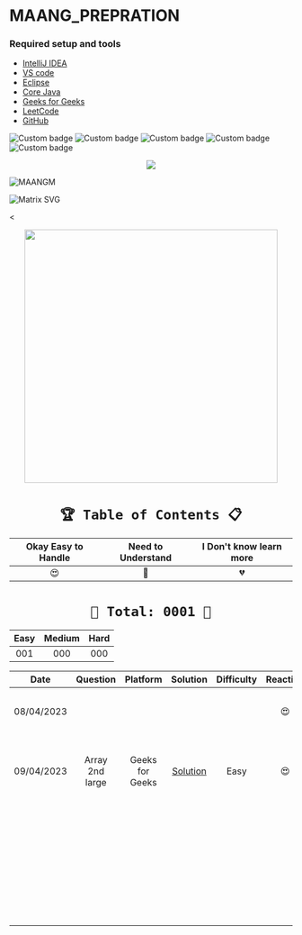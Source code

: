 # MAANG_PREPRATION




### Required setup and tools

- [IntelliJ IDEA ](https://www.jetbrains.com/idea/)
- [VS code](https://code.visualstudio.com/)
- [Eclipse](https://www.eclipse.org/)
- [Core Java](https://docs.oracle.com/en/java/)
- [Geeks for Geeks](https://practice.geeksforgeeks.org/home)
- [LeetCode](https://leetcode.com/)
- [GitHub](https://github.com/)





![Custom badge](https://img.shields.io/badge/Repo-Started-brightgreen)   ![Custom badge](https://img.shields.io/badge/MAANG-Prepration-ff69b4)
![Custom badge](https://img.shields.io/badge/ARRAYS-Started-green)      ![Custom badge](https://img.shields.io/badge/LinkedList-NotYet-yellow)
![Custom badge](https://img.shields.io/badge/YOGESH-OnDuty-ff69b4)





<p align="center">
    <a href="https://github.com/yogeshjoga/MAANG_PREPRATION#readme" target="_blank"> <img src="https://readme-typing-svg.herokuapp.com?font=Tourney&center=true&vCenter=true&color=2CFF00&size=65&pause=750&width=1280&height=80&lines=The+Complete+MAANG+Preparation"/> </a>
</p>




![MAANGM](https://user-images.githubusercontent.com/36118169/230730170-3574e442-8073-45bf-a91a-4ed2f299b859.gif)

![Matrix SVG](https://raw.githubusercontent.com/rodrigograca31/rodrigograca31/master/matrix.svg)

<

<p align="center">
    <img src="https://readme-jokes.vercel.app/api" width="450px" />
</p>

 <div align="center">


# `🏆 Table of Contents 📋`

| Okay Easy to Handle  |  Need to Understand   | I Don't know learn more  |
|:--------------------:|:---------------------:|:------------------------:|
|          😍          |          🥵           |            💔            |


# ` 💝 Total: 0001 💝 `

| Easy | Medium | Hard |
|:----:|:------:|:----:|
| 001  |  000   | 000  |


|    Date    |    Question     |    Platform     |                                         Solution                                          | Difficulty |  Reaction   |                           Description                           |
|:----------:|:---------------:|:---------------:|:-----------------------------------------------------------------------------------------:|:----------:|:-----------:|:---------------------------------------------------------------:|
| 08/04/2023 |                 |                 |                                                                                           |            |     😍      |               Ntg solved today just setup the env               |
| 09/04/2023 | Array 2nd large | Geeks for Geeks | [Solution](https://github.com/yogeshjoga/MAANG_PREPRATION/blob/main/Arrays/src/Main.java) |    Easy    |     😍      | with out sort the array need to solve this problem little hard! |           
|            |                 |                 |                                                                                           |            |             |                                                                 |   
|            |                 |                 |                                                                                           |            |             |                                                                 |   
|            |                 |                 |                                                                                           |            |             |                                                                 |   
|            |                 |                 |                                                                                           |            |             |                                                                 |   
|            |                 |                 |                                                                                           |            |             |                                                                 |   
|            |                 |                 |                                                                                           |            |             |                                                                 |   
|            |                 |                 |                                                                                           |            |             |                                                                 |   
|            |                 |                 |                                                                                           |            |             |                                                                 |   
|            |                 |                 |                                                                                           |            |             |                                                                 |   
|            |                 |                 |                                                                                           |            |             |                                                                 |   
|            |                 |                 |                                                                                           |            |             |                                                                 |   
|            |                 |                 |                                                                                           |            |             |                                                                 |   
|            |                 |                 |                                                                                           |            |             |                                                                 |   
|            |                 |                 |                                                                                           |            |             |                                                                 |   
|            |                 |                 |                                                                                           |            |             |                                                                 |   
|            |                 |                 |                                                                                           |            |             |                                                                 |   
|            |                 |                 |                                                                                           |            |             |                                                                 |   
|            |                 |                 |                                                                                           |            |             |                                                                 |   
|            |                 |                 |                                                                                           |            |             |                                                                 |   
|            |                 |                 |                                                                                           |            |             |                                                                 |   
|            |                 |                 |                                                                                           |            |             |                                                                 |   
|            |                 |                 |                                                                                           |            |             |                                                                 |   
|            |                 |                 |                                                                                           |            |             |                                                                 |   
|            |                 |                 |                                                                                           |            |             |                                                                 |   
|            |                 |                 |                                                                                           |            |             |                                                                 |   
|            |                 |                 |                                                                                           |            |             |                                                                 |   
|            |                 |                 |                                                                                           |            |             |                                                                 |   
|            |                 |                 |                                                                                           |            |             |                                                                 |   
|            |                 |                 |                                                                                           |            |             |                                                                 |   
|            |                 |                 |                                                                                           |            |             |                                                                 |   
|            |                 |                 |                                                                                           |            |             |                                                                 |   
|            |                 |                 |                                                                                           |            |             |                                                                 |   
|            |                 |                 |                                                                                           |            |             |                                                                 |   
|            |                 |                 |                                                                                           |            |             |                                                                 |   
|            |                 |                 |                                                                                           |            |             |                                                                 |   








